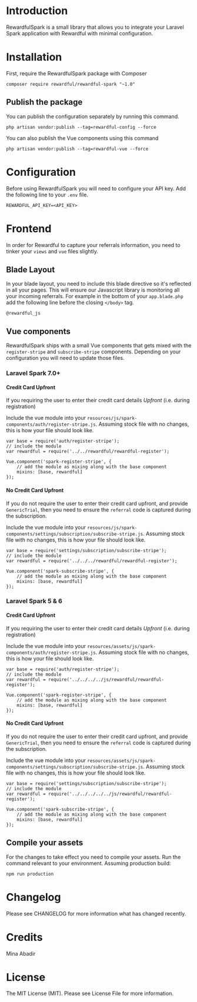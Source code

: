 # Introduction

RewardfulSpark is a small library that allows you to integrate your Laravel Spark application with Rewardful with minimal configuration.

# Installation

First, require the RewardfulSpark package with Composer

`composer require rewardful/rewardful-spark "~1.0"`

## Publish the package

You can publish the configuration separately by running this command.

`php artisan vendor:publish --tag=rewardful-config --force`

You can also publish the Vue components using this command

`php artisan vendor:publish --tag=rewardful-vue --force`

# Configuration
Before using RewardfulSpark you will need to configure your API key. Add the following line to your `.env` file.

`REWARDFUL_API_KEY=<API_KEY>`

# Frontend
In order for Rewardful to capture your referrals information, you need to tinker your `views` and `vue` files slightly.

## Blade Layout
In your blade layout, you need to include this blade directive so it's reflected in all your pages. This will ensure our Javascript library is monitoring all your incoming referrals. For example in the bottom of your `app.blade.php` add the following line before the closing `</body>` tag.

`@rewardful_js`

## Vue components
RewardfulSpark ships with a small Vue components that gets mixed with the `register-stripe` and `subscribe-stripe` components. Depending on your configuration you will need to update those files.
### Laravel Spark 7.0+

#### Credit Card Upfront

If you requiring the user to enter their credit card details *Upfront* (i.e. during registration)


Include the vue module into your `resources/js/spark-components/auth/register-stripe.js`. Assuming stock file with no changes, this is how your file should look like.

```
var base = require('auth/register-stripe');
// include the module
var rewardful = require('../../rewardful/rewardful-register');

Vue.component('spark-register-stripe', {
	// add the module as mixing along with the base component
    mixins: [base, rewardful]
});

```

#### No Credit Card Upfront

If you do not require the user to enter their credit card upfront, and provide `GenericTrial`, then you need to ensure the `referral` code is captured during the subscription.

Include the vue module into your `resources/js/spark-components/settings/subscription/subscribe-stripe.js`. Assuming stock file with no changes, this is how your file should look like.

```
var base = require('settings/subscription/subscribe-stripe');
// include the module
var rewardful = require('../../../rewardful/rewardful-register');

Vue.component('spark-subscribe-stripe', {
	// add the module as mixing along with the base component
    mixins: [base, rewardful]
});
```

### Laravel Spark 5 & 6

#### Credit Card Upfront

If you requiring the user to enter their credit card details *Upfront* (i.e. during registration)


Include the vue module into your `resources/assets/js/spark-components/auth/register-stripe.js`. Assuming stock file with no changes, this is how your file should look like.

```
var base = require('auth/register-stripe');
// include the module
var rewardful = require('../../../../js/rewardful/rewardful-register');

Vue.component('spark-register-stripe', {
	// add the module as mixing along with the base component
    mixins: [base, rewardful]
});

```

#### No Credit Card Upfront

If you do not require the user to enter their credit card upfront, and provide `GenericTrial`, then you need to ensure the `referral` code is captured during the subscription.

Include the vue module into your `resources/assets/js/spark-components/settings/subscription/subscribe-stripe.js`. Assuming stock file with no changes, this is how your file should look like.

```
var base = require('settings/subscription/subscribe-stripe');
// include the module
var rewardful = require('../../../../../js/rewardful/rewardful-register');

Vue.component('spark-subscribe-stripe', {
	// add the module as mixing along with the base component
    mixins: [base, rewardful]
});
```

## Compile your assets
For the changes to take effect you need to compile your assets. Run the command relevant to your environment. Assuming production build:

`npm run production`

# Changelog

Please see CHANGELOG for more information what has changed recently.

# Credits

Mina Abadir

# License

The MIT License (MIT). Please see License File for more information.